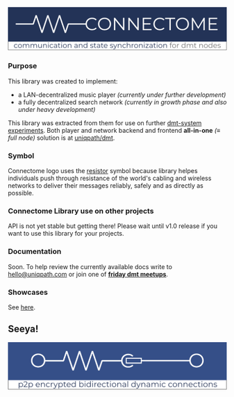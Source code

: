 <img src="img/connectome_logo.png">

### Purpose

This library was created to implement:

- a LAN-decentralized music player _(currently under further development)_
- a fully decentralized search network _(currently in growth phase and also under heavy development)_

This library was extracted from them for use on further [dmt-system experiments](https://github.com/dmtsys). Both player and network backend and frontend **all-in-one** _(≡ full node)_ solution is at [uniqpath/dmt](https://github.com/uniqpath/dmt). 

### Symbol

Connectome logo uses the [resistor](https://en.wikipedia.org/wiki/Resistor) symbol because library helpes individuals push through resistance of the world's cabling and wireless networks to deliver their messages reliably, safely and as directly as possible. 

### Connectome Library use on other projects

API is not yet stable but getting there! Please wait until v1.0 release if you want to use this library for your projects.

### Documentation

Soon. To help review the currently available docs write to hello@uniqpath.com or join one of **[friday dmt meetups](https://dmt-system.com)**.

### Showcases

See [here](./help/SHOWCASES.md).

## Seeya!

<img src="img/connectome_p2p.png">

